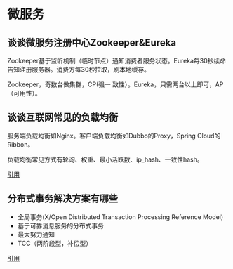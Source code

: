 # 微服务

## 谈谈微服务注册中心Zookeeper&Eureka

Zookeeper基于监听机制（临时节点）通知消费者服务状态。Eureka每30秒续命告知注册服务器。消费方每30秒拉取，刷本地缓存。

Zookeeper，奇数台做集群，CP(强一 致性）。Eureka，只需两台以上即可，AP（可用性）。

## 谈谈互联网常见的负载均衡

服务端负载均衡如Nginx。客户端负载均衡如Dubbo的Proxy，Spring Cloud的Ribbon。

负载均衡常见方式有轮询、权重、最小活跃数、ip_hash、一致性hash。

[引用](https://zhuanlan.zhihu.com/c_1050762683808403456)

## 分布式事务解决方案有哪些

- 全局事务(X/Open Distributed Transaction Processing Reference Model)
- 基于可靠消息服务的分布式事务
- 最大努力通知
- TCC（两阶段型，补偿型）

[引用](https://juejin.im/post/6844903573667446797)
